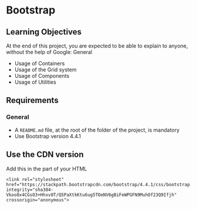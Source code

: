 # Bootstrap

## Learning Objectives

At the end of this project, you are expected to be able to explain to anyone, without the help of Google:
General

- Usage of Containers
- Usage of the Grid system
- Usage of Components
- Usage of Utilities

## Requirements
### General

- A <code>README.md</code> file, at the root of the folder of the project, is mandatory
- Use Bootstrap version 4.4.1

## Use the CDN version

Add this <link> in the <head> part of your HTML

```
<link rel="stylesheet" href="https://stackpath.bootstrapcdn.com/bootstrap/4.4.1/css/bootstrap.min.css" integrity="sha384-Vkoo8x4CGsO3+Hhxv8T/Q5PaXtkKtu6ug5TOeNV6gBiFeWPGFN9MuhOf23Q9Ifjh" crossorigin="anonymous">
```